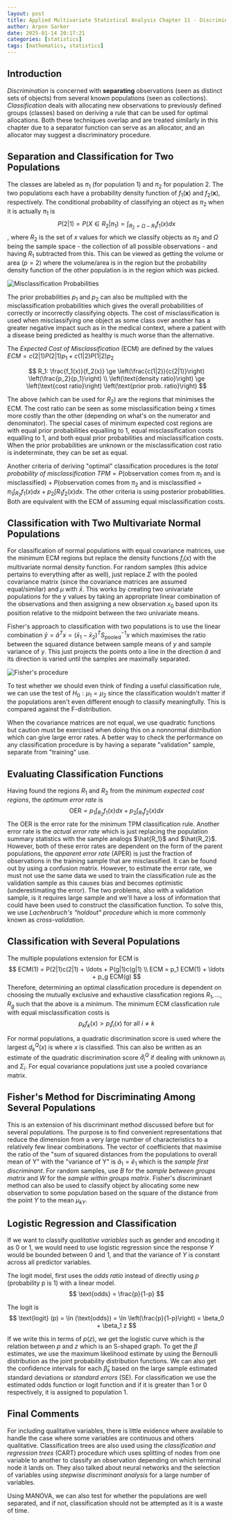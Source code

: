 ```yaml
---
layout: post
title: Applied Multivariate Statistical Analysis Chapter 11 - Discrimination and Classification
author: Arpon Sarker
date: 2025-01-14 20:17:21
categories: [statistics]
tags: [mathematics, statistics]
---
```


## Introduction
*Discrimination* is concerned with **separating** observations (seen as distinct sets of objects) from several known populations (seen as collections). *Classification* deals with allocating new observations to previously defined groups (classes) based on deriving a rule that can be used for optimal allocations. Both these techniques overlap and are treated similarly in this chapter due to a separator function can serve as an allocator, and an allocator may suggest a discriminatory procedure. 

## Separation and Classification for Two Populations
The classes are labeled as $\pi_1$ (for population 1) and $\pi_2$ for population 2. The two populations each have a probability density function of $f_1(\textbf{x})$ and $f_2(\textbf{x})$, respectively. The conditional probability of classifying an object as $\pi_2$ when it is actually $\pi_1$ is 
$$
P(2|1) = P(X \in R_2 | \pi_1) = \int_{R_2 = \Omega-R_1}f_1(x) dx
$$
, where $R_2$ is the set of $x$ values for which we classify objects as $\pi_2$ and $\Omega$ being the sample space - the collection of all possible observations - and having $R_1$ subtracted from this. This can be viewed as getting the volume or area ($p=2$) where the volume/area is in the region but the probability density function of the other population is in the region which was picked.

![Misclassification Probabilities](img/misclass_prob.png)

The prior probabilities $p_1$ and $p_2$ can also be multiplied with the misclassification probabilities which gives the overall probabilities of correctly or incorrectly classifying objects. The cost of misclassification is used when misclassifying one object as some class over another has a greater negative impact such as in the medical context, where a patient with a disease being predicted as healthy is much worse than the alternative.

The *Expected Cost of Misclassification* (ECM) are defined by the values $ECM = c(2|1)P(2|1)p_1 + c(1|2)P(1|2)p_2$

$$
R_1: \frac{f_1(x)}{f_2(x)} \ge \left(\frac{c(1|2)}{c(2|1)}\right) \left(\frac{p_2}{p_1}\right)
\\
\left(\text{density ratio}\right) \ge \left(\text{cost ratio}\right) \left(\text{prior prob. ratio}\right)
$$

The above (which can be used for $R_2$) are the regions that minimises the ECM. The cost ratio can be seen as some misclassification being $x$ times more costly than the other (depending on what's on the numerator and denominator). The special cases of minimum expected cost regions are with equal prior probabilities equalling to 1,  equal misclassification costs equalling to 1, and both equal prior probabilities and misclassification costs. When the prior probabilities are unknown or the misclassification cost ratio is indeterminate, they can be set as equal.

Another criteria of deriving "optimal" classification procedures is the *total probability of misclassification* $TPM = P(\text{observation comes from } \pi_1 \text{ and is misclassified}) + P(\text{observation comes from } \pi_2 \text{ and is misclassified} = \pi_1\int_{R_2}f_1(x)dx + p_2\int{R_1}f_2(x)dx$. The other criteria is using posterior probabilities. Both are equivalent with the ECM of assuming equal misclassification costs.

## Classification with Two Multivariate Normal Populations
For classification of normal populations with equal covariance matrices, use the minimum ECM regions but replace the density functions $f_i(x)$ with the multivariate normal density function. For random samples (this advice pertains to everything after as well), just replace $\Sigma$ with the pooled covariance matrix (since the covariance matrices are assumed equal/similar) and $\mu$ with $\bar{x}$. This works by creating two univariate populations for the y values by taking an appropriate linear combination of the observations and then assigning a new observation $x_0$ based upon its position relative to the midpoint between the two univariate means. 

Fisher's approach to classification with two populations is to use the linear combination $\hat{y} = \hat{a}^Tx = (\bar{x}_1 - \bar{x}_2)^TS^{-1}_{\text{pooled}}x$ which maximises the ratio between the squared distance between sample means of $y$ and sample variance of $y$. This just projects the points onto a line in the direction $\hat{a}$ and its direction is varied until the samples are maximally separated. 

![Fisher's procedure](img/fishers_proc.png)

To test whether we should even think of finding a useful classification rule, we can use the test of $H_0: \mu_1 = \mu_2$ since the classification wouldn't matter if the populations aren't even different enough to classify meaningfully. This is compared against the F-distribution.

When the covariance matrices are not equal, we use quadratic functions but caution must be exercised when doing this on a nonnormal distribution which can give large error rates. A better way to check the performance on any classification procedure is by having a separate "validation" sample, separate from "training" use.

## Evaluating Classification Functions
Having found the regions $R_1$ and $R_2$ from the *minimum expected cost regions*, the *optimum error rate* is
$$
\text{OER} = p_1\int_{R_2}f_1(x)dx + p_2\int_{R_1}f_2(x)dx
$$
The OER is the error rate for the minimum TPM classification rule. Another error rate is the *actual error rate* which is just replacing the population summary statistics with the sample analogs $\hat{R_1}$ and $\hat{R_2}$. However, both of these error rates are dependent on the form of the parent populations, the *apparent error rate* (APER) is just the fraction of observations in the training sample that are misclassified. It can be found out by using a confusion matrix. However, to estimate the error rate, we must not use the same data we used to train the classification rule as the validation sample as this causes bias and becomes optimistic (underestimating the error). The two problems, also with a validation sample, is it requires large sample and we'll have a loss of information that could have been used to construct the classification function. To solve this, we use *Lachenbruch's "holdout" procedure* which is more commonly known as *cross-validation*.

## Classification with Several Populations
The multiple populations extension for ECM is 
$$
ECM(1) = P(2|1)c(2|1) + \ldots + P(g|1)c(g|1)
\\
ECM = p_1 ECM(1) + \ldots + p_g ECM(g)
$$
Therefore, determining an optimal classfication procedure is dependent on choosing the mutually exclusive and exhaustive classfication regions $R_1, \ldots, R_g$ such that the above is a minimum. The minimum ECM classfication rule with equal misclassification costs is
$$
p_kf_k(x) > p_if_i(x) \text{ for all } i \neq k
$$

For normal populations, a quadratic discrimination score is used where the largest $d_k^Q(x)$ is where $x$ is classified. This can also be written as an estimate of the quadratic discrimination score $\hat{d}_i^Q$ if dealing with unknown $\mu_i$ and $\Sigma_i$. For equal covariance populations just use a pooled covariance matrix.

## Fisher's Method for Discriminating Among Several Populations
This is an extension of his discriminant method discussed before but for several populations. The purpose is to find convenient representations that reduce the dimension from a very large number of characteristics to a relatively few linear combinations. The vector of coefficients that maximise the ratio of the "sum of squared distances from the populations to overall mean of Y" with the "variance of Y" is $\hat{a}_1 = \hat{e}_1$ which is the *sample first discriminant*. For random samples, use $B$ for the *sample between groups matrix* and $W$ for the *sample within groups matrix*. Fisher's discriminant method can also be used to classify object by allocating some new observation to some population based on the square of the distance from the point $Y$ to the mean $\mu_{kY}$.

## Logistic Regression and Classification
If we want to classify *qualitative variables* such as gender and encoding it as 0 or 1, we would need to use logistic regression since the response $Y$ would be bounded between 0 and 1, and that the variance of $Y$ is constant across all predictor variables.

The logit model, first uses the *odds ratio* instead of directly using *p* (probability p is 1) with a linear model.  
$$
\text{odds} = \frac{p}{1-p}
$$

The logit is
$$
\text{logit} (p) = \ln (\text{odds}) = \ln \left(\frac{p}{1-p}\right) = \beta_0 + \beta_1 z
$$

If we write this in terms of $p(z)$, we get the logistic curve which is the relation between $p$ and $z$ which is an S-shaped graph. To get the $\beta$ estimates, we use the maximum likelihood estimate by using the Bernoulli distribution as the joint probability distribution functions. We can also get the confidence intervals for each $\hat{\beta}_k$ based on the large sample estimated standard deviations or *standard errors* (SE). For classification we use the estimated odds function or logit function and if it is greater than 1 or 0 respectively, it is assigned to population 1.

## Final Comments
For including qualitative variables, there is little evidence where available to handle the case where some variables are continuous and others qualitative. Classification trees are also used using the *classification and regression trees* (CART) procedure which uses splitting of nodes from one variable to another to classify an observation depending on which terminal node it lands on. They also talked about neural networks and the selection of variables using *stepwise discriminant analysis* for a large number of variables. 

Using MANOVA, we can also test for whether the populations are well separated, and if not, classification should not be attempted as it is a waste of time.

